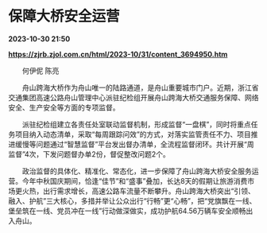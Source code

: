 # 保障大桥安全运营

**2023-10-30 21:50**

**https://zjrb.zjol.com.cn/html/2023-10/31/content_3694950.htm**

　　何伊伲 陈亮

　　舟山跨海大桥作为舟山唯一的陆路通道，是舟山重要城市门户。近期，浙江省交通集团高速公路舟山管理中心派驻纪检组开展舟山跨海大桥交通服务保障、网络安全、生产安全等方面的专项监督。

　　派驻纪检组建立各责任处室联动监督机制，形成监督“一盘棋”，同时将重点任务项目纳入动态清单，采取“每周跟踪问效”的方式，对落实监管责任不力、项目推进缓慢等问题通过“智慧监督”平台发出督办清单，全流程监督闭环。共计开展“周监督”4次，下发问题督办单2份，督促整改问题2个。

　　政治监督的具体化、精准化、常态化，进一步保障了舟山跨海大桥安全服务运营。今年中秋国庆期间，恰逢“佳节”和“盛事”叠加，长达8天的假期让旅游消费市场更火热，出行需求增长，高速公路车流量不断攀升。舟山跨海大桥突出“引领、融入、护航”三大核心，多措并举让公众出行“行畅”更“心畅”，把“党旗飘在一线、堡垒筑在一线、党员冲在一线”行动做深做实，成功护航64.56万辆车安全顺畅出入舟山。